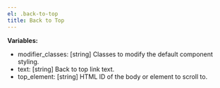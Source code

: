 ```yaml
---
el: .back-to-top
title: Back to Top
---
```


__Variables:__
* modifier_classes: [string] Classes to modify the default component styling.
* text: [string] Back to top link text.
* top_element: [string] HTML ID of the body or element to scroll to.
